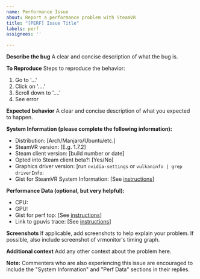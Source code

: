 ```yaml
---
name: Performance Issue
about: Report a performance problem with SteamVR
title: "[PERF] Issue Title"
labels: perf
assignees: ''

---
```


**Describe the bug**
A clear and concise description of what the bug is.

**To Reproduce**
Steps to reproduce the behavior:
1. Go to '...'
2. Click on '....'
3. Scroll down to '....'
4. See error

**Expected behavior**
A clear and concise description of what you expected to happen.

**System Information (please complete the following information):**
- Distribution: [Arch/Manjaro/Ubuntu/etc.]
- SteamVR version: [E.g. 1.7.2]
- Steam client version: [build number or date] 
- Opted into Steam client beta?: [Yes/No]
- Graphics driver version:  [run `nvidia-settings` or `vulkaninfo | grep driverInfo`:
- Gist for SteamVR System Information: [See [instructions](https://github.com/ValveSoftware/SteamVR-for-Linux/blob/master/CapturingSystemReport.md)]

**Performance Data (optional, but very helpful):**
- CPU:
- GPU:
- Gist for perf top: [See [instructions](https://github.com/ValveSoftware/SteamVR-for-Linux/blob/master/CapturingPerfData.md)]
- Link to gpuvis trace: [See [instructions](https://github.com/ValveSoftware/SteamVR-for-Linux/blob/master/CapturingPerfData.md)]

**Screenshots**
If applicable, add screenshots to help explain your problem. If possible, also include screenshot of vrmonitor's timing graph.

**Additional context**
Add any other context about the problem here.

**Note:** Commenters who are also experiencing this issue are encouraged to include the "System Information" and "Perf Data" sections in their replies.
